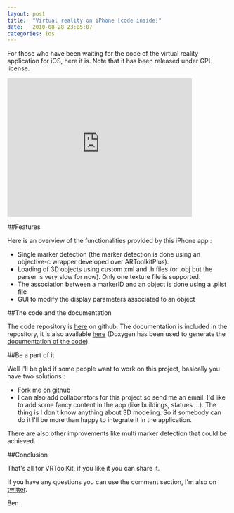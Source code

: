 ```yaml
---
layout: post
title:  "Virtual reality on iPhone [code inside]"
date:   2010-08-28 23:05:07
categories: ios
---
```


For those who have been waiting for the code of the virtual reality application for iOS, here it is. Note that it has been released under GPL license.
<div class="videoWrapper">
<iframe width="420" height="315" src="http://www.youtube.com/embed/4HGSIyKgcyw?html5=1" frameborder="0" allowfullscreen></iframe>
</div>

##Features

Here is an overview of the functionalities provided by this iPhone app :

-   Single marker detection (the marker detection is done using an objective-c wrapper developed over ARToolkitPlus).
-   Loading of 3D objects using custom xml and .h files (or .obj but the parser is very slow for now). Only one texture file is supported.
-   The association between a markerID and an object is done using a .plist file
-   GUI to modify the display parameters associated to an object

##The code and the documentation

The code repository is [here](https://github.com/benlodotcom/VRToolKit) on github. The documentation is included in the repository, it is also available [here](http://www.benjaminloulier.com/projects/VRToolKit/doc/index.html) (Doxygen has been used to generate the [documentation of the code](http://www.benjaminloulier.com/projects/VRToolKit/doc/code_detailed/index.html)).

##Be a part of it

Well I'll be glad if some people want to work on this project, basically you have two solutions :
-   Fork me on github
-   I can also add collaborators for this project so send me an email.
I'd like to add some fancy content in the app (like buildings, statues ...). The thing is I don't know anything about 3D modeling. So if somebody can do it I'll be more than happy to integrate it in the application.

There are also other improvements like multi marker detection that could be achieved.

##Conclusion

That's all for VRToolKit, if you like it you can share it.

If you have any questions you can use the comment section, I'm also on [twitter](http://www.twitter.com/benlodotcom).

Ben